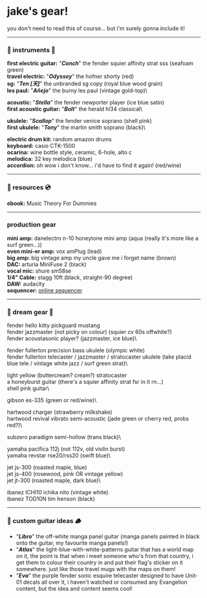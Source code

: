 # jake's gear!
you don't need to read this of course... but i'm surely gonna include it!

---

### 🎸 instruments 🎺
**first electric guitar:** "***Conch***" the fender squier affinity strat sss (seafoam green)\
**travel electric:** "***Odyssey***" the hofner shorty (red)\
**sg:** "***Ten [天]***" the unbranded sg copy (royal blue wood grain)\
**les paul:** "***Añejo***" the burny les paul (vintage gold-top)\

**acoustic:** "***Stella***" the fender newporter player (ice blue satin)\
**first acoustic guitar:** "***Bolt***" the herald hl34 classical\

**ukulele:** "***Scallop***" the fender venice soprano (shell pink)\
**first ukulele:** "***Tony***" the  martin smith soprano (black)\

**electric drum kit:** random amazon drums\
**keyboard:** casio CTK-1500\
**ocarina:** wine bottle style, ceramic, 6-hole, alto c\
**melodica:** 32 key melodica (blue)\
**accordion:** oh wow i don't know... i'd have to find it again! (red/wine)

---

### 📖 resources 💿
**ebook:** Music Theory For Dummies

---

### production gear
**mini amp:** danelectro n-10 honeytone mini amp (aqua (really it's more like a surf green...))\
**even mini-er amp:** vox amPlug (lead)\
**big amp:** big vintage amp my uncle gave me i forget name (brown)\
**DAC:** arturia MiniFuse 2 (black)\
**vocal mic:** shure sm58se\
**1/4" Cable:** stagg 10ft (black, straight-90 degree)\
**DAW:** audacity\
**sequencer:** [online sequencer](https://onlinesequencer.net)

---

### 🌟 dream gear 🌌
fender hello kitty pickguard mustang\
fender jazzmaster (not picky on colour)  (squier cv 60s offwhite?)\
fender acoustasonic player? (jazzmaster, ice blue)\

fender fullerton precision bass ukulele (olympic white)\
fender fullerton telecaster / jazzmaster / stratocaster ukulele (lake placid blue tele / vintage white jazz / surf green strat)\

light yellow (buttercream? cream?) stratocaster\
a honeyburst guitar (there's a squier affinity strat fsr in it rn...)\
shell pink guitar\

gibson es-335 (green or red/wine)\

hartwood charger (strawberry milkshake)\
hartwood revival vibrato semi-acoustic (jade green or cherry red, probs red?)\

subzero paradigm semi-hollow (trans black)\

yamaha pacifica 112j (not 112v, old violin burst)\
yamaha revstar rse20/rss20 (swift blue)\

jet js-300 (roasted maple, blue)\
jet js-400 (rosewood, pink OR vintage yellow)\
jet jt-300 (roasted maple, dark blue)\

ibanez ICHI10 ichika nito (vintage white)\
ibanez TOD10N tim henson (black)

---

### 🎨 custom guitar ideas 🪵
- "***Libro***" the off-white manga panel guitar (manga panels painted in black onto the guitar, my favourite manga panels!)
- "***Atlas***" the light-blue-with-white-patterns guitar that has a world map on it, the point is that when i meet someone who's from that country, i get them to colour their country in and put their flag's sticker on it somewhere. just like those travel mugs with the maps on them!
- "***Eva***" the purple fender sonic esquire telecaster designed to have Unit-01 decals all over it, i haven't watched or consumed any Evangelion content, but the idea and content seems cool!
